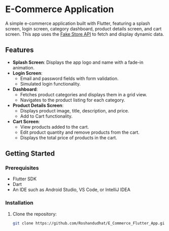# E-Commerce Application

A simple e-commerce application built with Flutter, featuring a splash screen, login screen, category dashboard, product details screen, and cart screen. This app uses the [Fake Store API](https://fakestoreapi.com/) to fetch and display dynamic data.

## Features

- **Splash Screen**: Displays the app logo and name with a fade-in animation.
- **Login Screen**:
    - Email and password fields with form validation.
    - Simulated login functionality.
- **Dashboard**:
    - Fetches product categories and displays them in a grid view.
    - Navigates to the product listing for each category.
- **Product Details Screen**:
    - Displays product image, title, description, and price.
    - Add to Cart functionality.
- **Cart Screen**:
    - View products added to the cart.
    - Edit product quantity and remove products from the cart.
    - Displays the total price of products in the cart.

## Getting Started

### Prerequisites

- Flutter SDK
- Dart
- An IDE such as Android Studio, VS Code, or IntelliJ IDEA

### Installation

1. Clone the repository:
   ```bash
   git clone https://github.com/Roshandudhat/E_Commerce_Flutter_App.git

